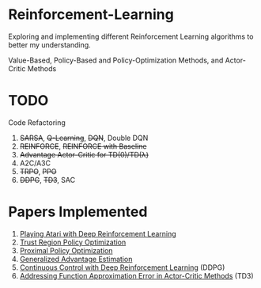 # Reinforcement-Learning
Exploring and implementing different Reinforcement Learning algorithms to better my understanding.

Value-Based, Policy-Based and Policy-Optimization Methods, and Actor-Critic Methods

# TODO
Code Refactoring
1. ~~SARSA~~, ~~Q-Learning~~, ~~DQN~~, Double DQN
2. ~~REINFORCE~~, ~~REINFORCE with Baseline~~
3. ~~Advantage Actor-Critic for TD(0)/TD(λ)~~
4. A2C/A3C
5. ~~TRPO~~, ~~PPO~~
6. ~~DDPG~~, ~~TD3~~, SAC

# Papers Implemented
1. [Playing Atari with Deep Reinforcement Learning](https://www.cs.toronto.edu/~vmnih/docs/dqn.pdf)
2. [Trust Region Policy Optimization](https://arxiv.org/pdf/1502.05477.pdf)
3. [Proximal Policy Optimization](https://arxiv.org/pdf/1707.06347.pdf)
4. [Generalized Advantage Estimation](https://arxiv.org/pdf/1506.02438.pdf)
5. [Continuous Control with Deep Reinforcement Learning](https://arxiv.org/pdf/1509.02971.pdf) (DDPG)
6. [Addressing Function Approximation Error in Actor-Critic Methods](https://arxiv.org/pdf/1802.09477.pdf) (TD3)
